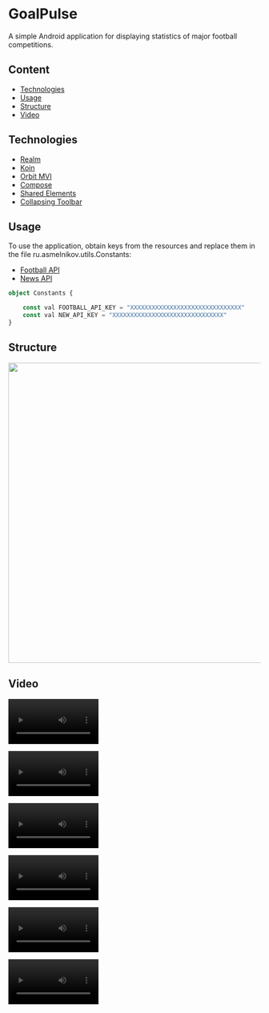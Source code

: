 # GoalPulse
A simple Android application for displaying statistics of major football competitions.

## Content
- [Technologies](#technologies)
- [Usage](#usage)
- [Structure](#structure)
- [Video](#video)
  
## Technologies
- [Realm](https://realm.io/)
- [Koin](https://insert-koin.io/)
- [Orbit MVI](https://orbit-mvi.org/)
- [Compose](https://developer.android.com/jetpack/compose)
- [Shared Elements](https://github.com/mxalbert1996/compose-shared-elements?tab=readme-ov-file)
- [Collapsing Toolbar](https://github.com/onebone/compose-collapsing-toolbar)

## Usage
To use the application, obtain keys from the resources and replace them in the file ru.asmelnikov.utils.Constants:
- [Football API](https://www.football-data.org/client/register)
- [News API](https://newsapi.org/register)

```typescript
object Constants {

    const val FOOTBALL_API_KEY = "XXXXXXXXXXXXXXXXXXXXXXXXXXXXXXX"
    const val NEW_API_KEY = "XXXXXXXXXXXXXXXXXXXXXXXXXXXXXXX"
}
```

## Structure
<img src="https://github.com/MelnikovAleksandr/GoalPulse/assets/83123472/254a1b2e-67d8-4033-a1ff-b6992933b9ba.png" width="600"> 

## Video

<video src='https://github.com/MelnikovAleksandr/GoalPulse/assets/83123472/ff56df9c-d60b-46ce-9d7f-8efe6980067a' width=180/> |
  
<video src='https://github.com/MelnikovAleksandr/GoalPulse/assets/83123472/239ead9a-84ba-41c5-98bd-4f5a3a80a67c' width=180/> |
  
<video src='https://github.com/MelnikovAleksandr/GoalPulse/assets/83123472/cbdcfb83-a3ae-451b-93f4-5305bc23a114' width=180/> |
  
<video src='https://github.com/MelnikovAleksandr/GoalPulse/assets/83123472/f1c1f9d6-d246-4914-a0fd-3e6db22e326d' width=180/> |
  
<video src='https://github.com/MelnikovAleksandr/GoalPulse/assets/83123472/f7b75462-3be9-4ed3-b845-c0a072cdd745' width=180/> |
  
<video src='https://github.com/MelnikovAleksandr/GoalPulse/assets/83123472/721cfb11-cfa2-4f22-97ea-1344ecea6460' width=180/>


